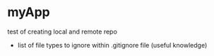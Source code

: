 # myApp
test of creating local and remote repo
+ list of file types to ignore within .gitignore file (useful knowledge)
